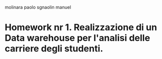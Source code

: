 ﻿molinara paolo
sgnaolin manuel
# Homework nr 1. Realizzazione di un Data warehouse per l'analisi delle carriere degli studenti.